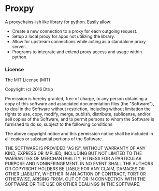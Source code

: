 Proxpy
=====

A proxychains-ish like library for python. Easily allow:

* Create a new connection to a proxy for each outgoing request.
* Setup a local proxy for apps not utilizing the library.
* Allow for upstream connections while acting as a standalone proxy server.
* Programs to integrate and extend proxy access and usage within python.



### License
The MIT License (MIT)

Copyright (c) 2016 Dtrip

Permission is hereby granted, free of charge, to any person obtaining a copy of this software and associated documentation files (the "Software"), to deal in the Software without restriction, including without limitation the rights to use, copy, modify, merge, publish, distribute, sublicense, and/or sell copies of the Software, and to permit persons to whom the Software is furnished to do so, subject to the following conditions:

The above copyright notice and this permission notice shall be included in all copies or substantial portions of the Software.

THE SOFTWARE IS PROVIDED "AS IS", WITHOUT WARRANTY OF ANY KIND, EXPRESS OR IMPLIED, INCLUDING BUT NOT LIMITED TO THE WARRANTIES OF MERCHANTABILITY, FITNESS FOR A PARTICULAR PURPOSE AND NONINFRINGEMENT. IN NO EVENT SHALL THE AUTHORS OR COPYRIGHT HOLDERS BE LIABLE FOR ANY CLAIM, DAMAGES OR OTHER LIABILITY, WHETHER IN AN ACTION OF CONTRACT, TORT OR OTHERWISE, ARISING FROM, OUT OF OR IN CONNECTION WITH THE SOFTWARE OR THE USE OR OTHER DEALINGS IN THE SOFTWARE.
